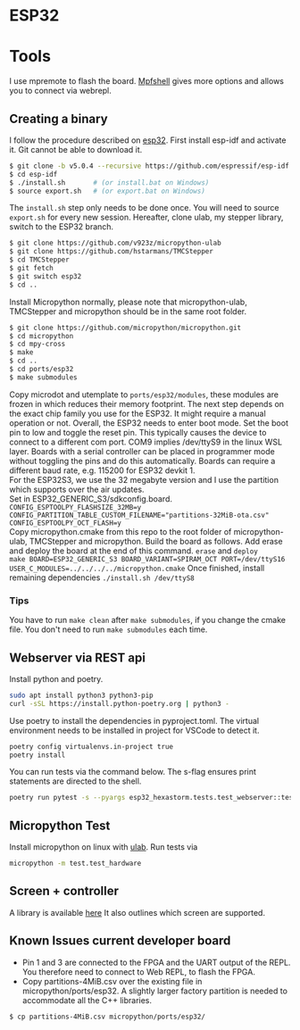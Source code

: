 # ESP32 

# Tools
I use mpremote to flash the board.
[Mpfshell](https://github.com/wendlers/mpfshell) gives more options and allows you to connect via webrepl.

## Creating a binary
I follow the procedure described on [esp32](https://github.com/micropython/micropython/tree/master/ports/esp32).
First install esp-idf and activate it. Git cannot be able to download it.
```bash
$ git clone -b v5.0.4 --recursive https://github.com/espressif/esp-idf.git$ 
$ cd esp-idf
$ ./install.sh       # (or install.bat on Windows)
$ source export.sh   # (or export.bat on Windows)
```
The `install.sh` step only needs to be done once. You will need to source
`export.sh` for every new session.
Hereafter, clone ulab, my stepper library, switch to the ESP32 branch.
```bash
$ git clone https://github.com/v923z/micropython-ulab
$ git clone https://github.com/hstarmans/TMCStepper
$ cd TMCStepper
$ git fetch
$ git switch esp32
$ cd ..
```
Install Micropython normally, please note that micropython-ulab, TMCStepper and micropython should
be in the same root folder.
```bash
$ git clone https://github.com/micropython/micropython.git
$ cd micropython
$ cd mpy-cross
$ make
$ cd ..
$ cd ports/esp32
$ make submodules
```
Copy microdot and utemplate to ```ports/esp32/modules```, these modules are frozen in 
which reduces their memory footprint.
The next step depends on the exact chip family you use for the ESP32. It might require a manual operation or not.
Overall, the ESP32 needs to enter boot mode. Set the boot pin to low and toggle the reset pin.
This typically causes the device to connect to a different com port. COM9 implies /dev/ttyS9 in the linux WSL layer.
Boards with a serial controller can be placed in programmer mode without toggling the pins and do this automatically. Boards can require a different baud rate, e.g. 115200 for ESP32 devkit 1.  
For the ESP32S3, we use the 32 megabyte version and I use the partition which supports over the air updates.  
Set in ESP32_GENERIC_S3/sdkconfig.board.  
```CONFIG_ESPTOOLPY_FLASHSIZE_32MB=y```  
```CONFIG_PARTITION_TABLE_CUSTOM_FILENAME="partitions-32MiB-ota.csv"```  
```CONFIG_ESPTOOLPY_OCT_FLASH=y```  
Copy micropython.cmake from this repo to the root folder of micropython-ulab, TMCStepper and micropython.
Build the board as follows.
Add erase and deploy the board at the end of this command.
```erase``` and ```deploy```  
```make BOARD=ESP32_GENERIC_S3 BOARD_VARIANT=SPIRAM_OCT PORT=/dev/ttyS16 USER_C_MODULES=../../../../micropython.cmake```
Once finished, install remaining dependencies
```./install.sh /dev/ttyS8```

### Tips
You have to run ```make clean``` after ```make submodules```,
if you change the cmake file. You don't need to run ```make submodules```
each time.

## Webserver via REST api
Install python and poetry.
```bash
sudo apt install python3 python3-pip
curl -sSL https://install.python-poetry.org | python3 -
```
Use poetry to install the dependencies in pyproject.toml.
The virtual environment needs to be installed in project for VSCode to detect it.
```bash
poetry config virtualenvs.in-project true
poetry install
```
You can run tests via the command below. The s-flag ensures print statements are directed to the shell.
```bash
poetry run pytest -s --pyargs esp32_hexastorm.tests.test_webserver::test_websocket
```

## Micropython Test

Install micropython on linux with [ulab](https://github.com/v923z/micropython-ulab). Run tests via
```bash
micropython -m test.test_hardware
```

## Screen + controller
A library is available [here](https://github.com/peterhinch/micropython-micro-gui)
It also outlines which screen are supported.

## Known Issues current developer board
- Pin 1 and 3 are connected to the FPGA and the UART output of the REPL.
You therefore need to connect to Web REPL, to flash the FPGA.
- Copy partitions-4MiB.csv over the existing file in micropython/ports/esp32. 
A slightly larger factory partition is needed to accommodate all the 
C++ libraries.
```bash
$ cp partitions-4MiB.csv micropython/ports/esp32/
```